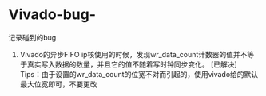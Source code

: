 # Vivado-bug-
记录碰到的bug
1. Vivado的异步FIFO ip核使用的时候，发现wr_data_count计数器的值并不等于真实写入数据的数量，并且它的值不随着写时钟同步变化。
[已解决]
Tips：由于设置的wr_data_count的位宽不对而引起的，使用vivado给的默认最大位宽即可，不要更改

